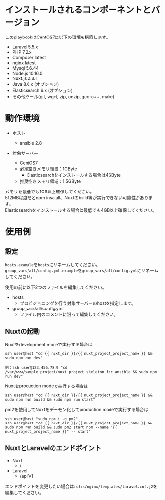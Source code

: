 # インストールされるコンポーネントとバージョン
このplaybookはCentOS7に以下の環境を構築します。

- Laravel 5.5.x
- PHP 7.2.x
- Composer latest
- nginx latest
- Mysql 5.6.44
- Node.js 10.16.0
- Nuxt.js 2.8.1
- Java 8.0.x (オプション)
- Elasticsearch 6.x (オプション)
- その他ツール(git, wget, zip, unzip, gcc-c++, make)

# 動作環境
- ホスト
  - ansible 2.8

- 対象サーバー
  - CentOS7
  - 必須空きメモリ領域：1GByte
    - Elasticsearchをインストールする場合は4GByte
  - 推奨空きメモリ領域：1.5GByte

メモリを最低でも1GB以上確保してください。  
512MB程度だとnpm insatall、Nuxtのbuild等が実行できない可能性があります。  
Elasticsearchをインストールする場合は最低でも4GB以上確保してください。

# 使用例
## 設定
`hosts.example`を`hosts`にリネームしてください。  
`group_vars/all/config.yml.example`を`group_vars/all/config.yml`にリネームしてください。

使用の前に以下2つのファイルを編集してください。

- hosts
  - プロビジョニングを行う対象サーバーのhostを指定します。
- group_vars/all/config.yml
  - ファイル内のコメントに沿って編集してください。


## Nuxtの起動
Nuxtをdevelopment modeで実行する場合は

```
ssh user@host "cd {{ nuxt_dir }}/{{ nuxt_project_project_name }} && sudo npm run dev"

例：ssh user@123.456.78.9 "cd /var/www/sample_project/nuxt_project_skeleton_for_ansible && sudo npm run dev"
```

Nuxtをproduction modeで実行する場合は

```
ssh user@host "cd {{ nuxt_dir }}/{{ nuxt_project_project_name }} && sudo npm run build && sudo npm run start"
```

pm2を使用してNuxtをデーモン化してproduction modeで実行する場合は
```
ssh user@host "sudo npm i -g pm2"
ssh user@host "cd {{ nuxt_dir }}/{{ nuxt_project_project_name }} && sudo npm run build && sudo pm2 start npm --name "{{ nuxt_project_project_name }}" -- start"
```

## NuxtとLaravelのエンドポイント
- Nuxt
  - /
- Laravel
  - /api/v1

エンドポイントを変更したい場合は`roles/nginx/templates/laravel.cnf.j2`を編集してください。